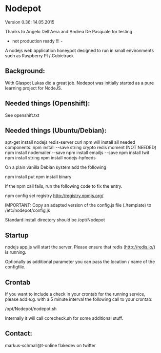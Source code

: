 Nodepot
=======

Version 0.36: 14.05.2015

Thanks to Angelo Dell'Aera and Andrea De Pasquale for testing.

- not production ready !!! -

A nodejs web application honeypot designed to run in small environments such as
Raspberry PI / Cubietrack

Background:
-----------

With Glaspot Lukas did a great job. Nodepot was initially started as a pure learning
project for NodeJS.

Needed things (Openshift):
--------------------------

See openshift.txt


Needed things (Ubuntu/Debian):
------------------------------

apt-get install nodejs redis-server curl npm will install all needed components.
npm install --save string crypto redis moment
(NOT NEEDED) npm install nodemailer --save
npm install emailjs --save
npm install twit
npm install string
npm install nodejs-hpfeeds

On a plain vanilla Debian system add the following

npm install put
npm install binary


If the npm call fails, run the following code to fix the entry.

npm config set registry http://registry.npmjs.org/

IMPORTANT: Copy an adapted version of the config.js file (./template) to /etc/nodepot/config.js

Standard install directory should be /opt/Nodepot


Startup
-------

nodejs app.js will start the server. Please ensure that redis (http://redis.io/) is running.

Optionally as additional parameter you can pass the location / name of the configfile.


Crontab
-------

If you want to include a check in your crontab for the running service, please add
e.g. with a 5 minute interval the following call to your crontab:

/opt/Nodepot/nodepot.sh

Internally it will call corecheck.sh for some additional stuff.


Contact:
--------

markus-schmall@t-online
flakedev on twitter







